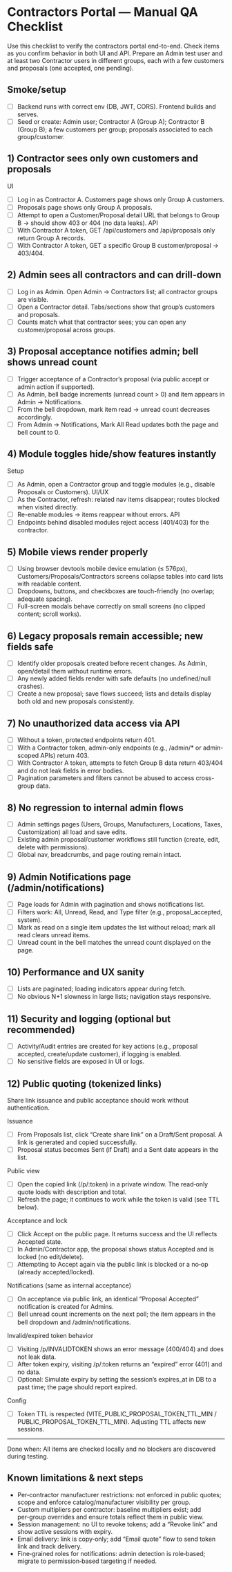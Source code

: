 # Contractors Portal — Manual QA Checklist

Use this checklist to verify the contractors portal end-to-end. Check items as you confirm behavior in both UI and API. Prepare an Admin test user and at least two Contractor users in different groups, each with a few customers and proposals (one accepted, one pending).

## Smoke/setup
- [ ] Backend runs with correct env (DB, JWT, CORS). Frontend builds and serves.
- [ ] Seed or create: Admin user; Contractor A (Group A); Contractor B (Group B); a few customers per group; proposals associated to each group/customer.

## 1) Contractor sees only own customers and proposals
UI
- [ ] Log in as Contractor A. Customers page shows only Group A customers.
- [ ] Proposals page shows only Group A proposals.
- [ ] Attempt to open a Customer/Proposal detail URL that belongs to Group B → should show 403 or 404 (no data leaks).
API
- [ ] With Contractor A token, GET /api/customers and /api/proposals only return Group A records.
- [ ] With Contractor A token, GET a specific Group B customer/proposal → 403/404.

## 2) Admin sees all contractors and can drill-down
- [ ] Log in as Admin. Open Admin → Contractors list; all contractor groups are visible.
- [ ] Open a Contractor detail. Tabs/sections show that group’s customers and proposals.
- [ ] Counts match what that contractor sees; you can open any customer/proposal across groups.

## 3) Proposal acceptance notifies admin; bell shows unread count
- [ ] Trigger acceptance of a Contractor’s proposal (via public accept or admin action if supported).
- [ ] As Admin, bell badge increments (unread count > 0) and item appears in Admin → Notifications.
- [ ] From the bell dropdown, mark item read → unread count decreases accordingly.
- [ ] From Admin → Notifications, Mark All Read updates both the page and bell count to 0.

## 4) Module toggles hide/show features instantly
Setup
- [ ] As Admin, open a Contractor group and toggle modules (e.g., disable Proposals or Customers).
UI/UX
- [ ] As the Contractor, refresh: related nav items disappear; routes blocked when visited directly.
- [ ] Re-enable modules → items reappear without errors.
API
- [ ] Endpoints behind disabled modules reject access (401/403) for the contractor.

## 5) Mobile views render properly
- [ ] Using browser devtools mobile device emulation (≤ 576px), Customers/Proposals/Contractors screens collapse tables into card lists with readable content.
- [ ] Dropdowns, buttons, and checkboxes are touch-friendly (no overlap; adequate spacing).
- [ ] Full-screen modals behave correctly on small screens (no clipped content; scroll works).

## 6) Legacy proposals remain accessible; new fields safe
- [ ] Identify older proposals created before recent changes. As Admin, open/detail them without runtime errors.
- [ ] Any newly added fields render with safe defaults (no undefined/null crashes).
- [ ] Create a new proposal; save flows succeed; lists and details display both old and new proposals consistently.

## 7) No unauthorized data access via API
- [ ] Without a token, protected endpoints return 401.
- [ ] With a Contractor token, admin-only endpoints (e.g., /admin/* or admin-scoped APIs) return 403.
- [ ] With Contractor A token, attempts to fetch Group B data return 403/404 and do not leak fields in error bodies.
- [ ] Pagination parameters and filters cannot be abused to access cross-group data.

## 8) No regression to internal admin flows
- [ ] Admin settings pages (Users, Groups, Manufacturers, Locations, Taxes, Customization) all load and save edits.
- [ ] Existing admin proposal/customer workflows still function (create, edit, delete with permissions).
- [ ] Global nav, breadcrumbs, and page routing remain intact.

## 9) Admin Notifications page (/admin/notifications)
- [ ] Page loads for Admin with pagination and shows notifications list.
- [ ] Filters work: All, Unread, Read, and Type filter (e.g., proposal_accepted, system).
- [ ] Mark as read on a single item updates the list without reload; mark all read clears unread items.
- [ ] Unread count in the bell matches the unread count displayed on the page.

## 10) Performance and UX sanity
- [ ] Lists are paginated; loading indicators appear during fetch.
- [ ] No obvious N+1 slowness in large lists; navigation stays responsive.

## 11) Security and logging (optional but recommended)
- [ ] Activity/Audit entries are created for key actions (e.g., proposal accepted, create/update customer), if logging is enabled.
- [ ] No sensitive fields are exposed in UI or logs.

## 12) Public quoting (tokenized links)
Share link issuance and public acceptance should work without authentication.

Issuance
- [ ] From Proposals list, click “Create share link” on a Draft/Sent proposal. A link is generated and copied successfully.
- [ ] Proposal status becomes Sent (if Draft) and a Sent date appears in the list.

Public view
- [ ] Open the copied link (/p/:token) in a private window. The read‑only quote loads with description and total.
- [ ] Refresh the page; it continues to work while the token is valid (see TTL below).

Acceptance and lock
- [ ] Click Accept on the public page. It returns success and the UI reflects Accepted state.
- [ ] In Admin/Contractor app, the proposal shows status Accepted and is locked (no edit/delete).
- [ ] Attempting to Accept again via the public link is blocked or a no‑op (already accepted/locked).

Notifications (same as internal acceptance)
- [ ] On acceptance via public link, an identical “Proposal Accepted” notification is created for Admins.
- [ ] Bell unread count increments on the next poll; the item appears in the bell dropdown and /admin/notifications.

Invalid/expired token behavior
- [ ] Visiting /p/INVALIDTOKEN shows an error message (400/404) and does not leak data.
- [ ] After token expiry, visiting /p/:token returns an “expired” error (401) and no data.
- [ ] Optional: Simulate expiry by setting the session’s expires_at in DB to a past time; the page should report expired.

Config
- [ ] Token TTL is respected (VITE_PUBLIC_PROPOSAL_TOKEN_TTL_MIN / PUBLIC_PROPOSAL_TOKEN_TTL_MIN). Adjusting TTL affects new sessions.

---

Done when: All items are checked locally and no blockers are discovered during testing.

## Known limitations & next steps
- Per‑contractor manufacturer restrictions: not enforced in public quotes; scope and enforce catalog/manufacturer visibility per group.
- Custom multipliers per contractor: baseline multipliers exist; add per‑group overrides and ensure totals reflect them in public view.
- Session management: no UI to revoke tokens; add a “Revoke link” and show active sessions with expiry.
- Email delivery: link is copy‑only; add “Email quote” flow to send token link and track delivery.
- Fine‑grained roles for notifications: admin detection is role‑based; migrate to permission‑based targeting if needed.

